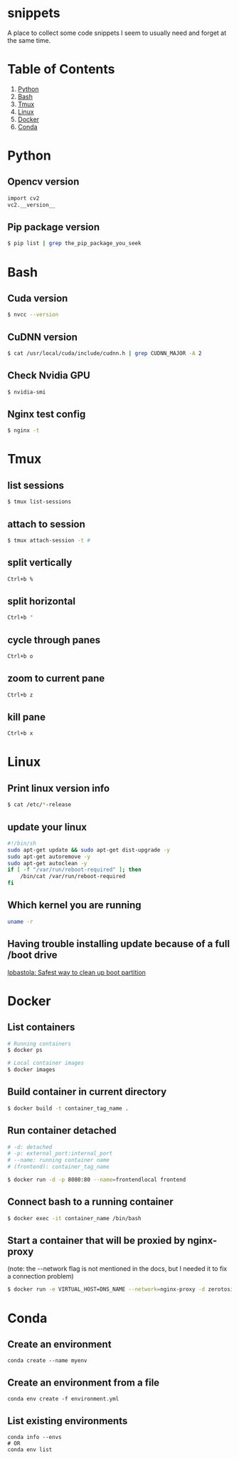 # snippets
A place to collect some code snippets I seem to usually need and forget at the same time.

# Table of Contents

1. [Python](#python)
2. [Bash](#bash)
3. [Tmux](#tmux)
4. [Linux](#linux)
5. [Docker](#docker)
5. [Conda](#conda)

# Python

## Opencv version
```bash
import cv2
vc2.__version__
```

## Pip package version
```bash
$ pip list | grep the_pip_package_you_seek
```

# Bash
## Cuda version
```bash
$ nvcc --version
```

## CuDNN version
```bash
$ cat /usr/local/cuda/include/cudnn.h | grep CUDNN_MAJOR -A 2
```

## Check Nvidia GPU
```bash
$ nvidia-smi
```

## Nginx test config
```bash
$ nginx -t
```

# Tmux

## list sessions
```bash
$ tmux list-sessions
```

## attach to session
```bash
$ tmux attach-session -t #
```

## split vertically
```bash
Ctrl+b %
```

## split horizontal
```bash
Ctrl+b "
```

## cycle through panes
```bash
Ctrl+b o
```

## zoom to current pane
```bash
Ctrl+b z
```


## kill pane
```bash
Ctrl+b x
```


# Linux
## Print linux version info

```bash
$ cat /etc/*-release
```

## update your linux
```bash
#!/bin/sh
sudo apt-get update && sudo apt-get dist-upgrade -y
sudo apt-get autoremove -y
sudo apt-get autoclean -y
if [ -f "/var/run/reboot-required" ]; then
    /bin/cat /var/run/reboot-required
fi
```

## Which kernel you are running
```bash
uname -r
```

## Having trouble installing update because of a full /boot drive
[Ipbastola: Safest way to clean up boot partition](https://gist.github.com/ipbastola/2760cfc28be62a5ee10036851c654600)

# Docker

## List containers
```bash
# Running containers
$ docker ps

# Local container images
$ docker images
```

## Build container in current directory
```bash
$ docker build -t container_tag_name .
```

## Run container detached
```bash
# -d: detached
# -p: external_port:internal_port
# --name: running container name
# (frontend): container_tag_name

$ docker run -d -p 8080:80 --name=frontendlocal frontend
```

## Connect bash to a running container
```bash
$ docker exec -it container_name /bin/bash
```

## Start a container that will be proxied by nginx-proxy
(note: the --network flag is not mentioned in the docs, but I needed it to fix a connection problem)
```bash
$ docker run -e VIRTUAL_HOST=DNS_NAME --network=nginx-proxy -d zerotosingularity_site
```

# Conda

## Create an environment
```
conda create --name myenv
```

## Create an environment from a file
```
conda env create -f environment.yml
```

## List existing environments
```
conda info --envs
# OR
conda env list
```
